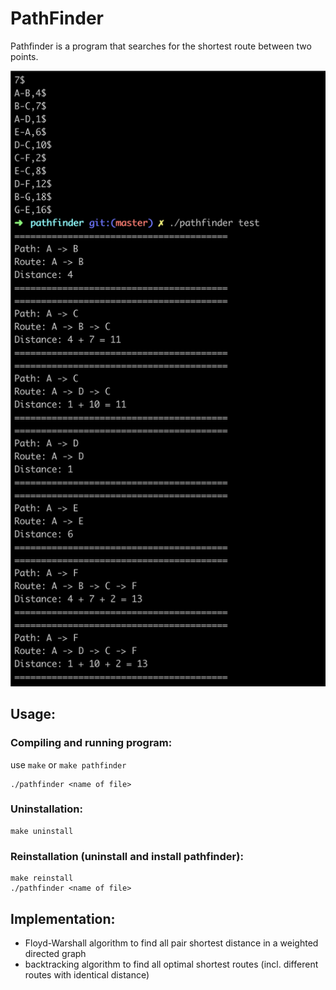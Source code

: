 # PathFinder

Pathfinder is a program that searches for the shortest route between two points.

![image](https://github.com/yksonzenko/PathFinder/blob/master/pathfinder_results.png)

## Usage:

### Compiling and running program:

use `make` or `make pathfinder`
```
./pathfinder <name of file>
```

### Uninstallation:

```
make uninstall
```

### Reinstallation (uninstall and install pathfinder):

```
make reinstall
./pathfinder <name of file>
```

## Implementation:

- Floyd-Warshall algorithm to find all pair shortest distance in a weighted directed graph
- backtracking algorithm to find all optimal shortest routes (incl. different routes with identical distance)
